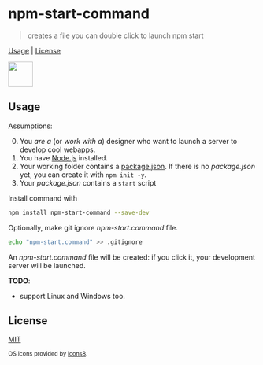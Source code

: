 # npm-start-command

> creates a file you can double click to launch npm start

[Usage](#usage) |
[License](#license)

<img src="https://rawgit.com/fibo/os-icons8/master/Apple-50.png" width="50" height="50" />

## Usage

Assumptions:

0. You *are a* (or *work with a*) designer who want to launch a server to develop cool webapps.
1. You have [Node.js](https://nodejs.org/en/) installed.
2. Your working folder contains a [package.json](https://docs.npmjs.com/files/package.json). If there is no *package.json* yet, you can create it with `npm init -y`.
3. Your *package.json* contains a `start` script


Install command with

```bash
npm install npm-start-command --save-dev
```

Optionally, make git ignore *npm-start.command* file.

```bash
echo "npm-start.command" >> .gitignore
```

An *npm-start.command* file will be created: if you click it, your development server will be launched.

**TODO**:

* support Linux and Windows too.

## License

[MIT](http://g14n.info/mit-license/)

<sub>OS icons provided by <a href="https://icons8.com/">icons8</a>.</sub>
